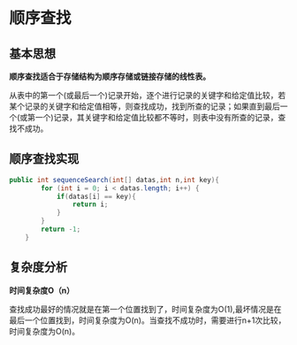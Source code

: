 # 顺序查找
## 基本思想

**顺序查找适合于存储结构为顺序存储或链接存储的线性表。**

从表中的第一个(或最后一个)记录开始，逐个进行记录的关键字和给定值比较，若某个记录的关键字和给定值相等，则查找成功，找到所查的记录；如果直到最后一个(或第一个)记录，其关键字和给定值比较都不等时，则表中没有所查的记录，查找不成功。

## 顺序查找实现
```java
public int sequenceSearch(int[] datas,int n,int key){
        for (int i = 0; i < datas.length; i++) {
            if(datas[i] == key){
                return i;
            }
        }
        return -1;
    }
```
## 复杂度分析
**时间复杂度O（n）**

查找成功最好的情况就是在第一个位置找到了，时间复杂度为O(1),最坏情况是在最后一个位置找到，时间复杂度为O(n)。当查找不成功时，需要进行n+1次比较，时间复杂度为O(n)。

